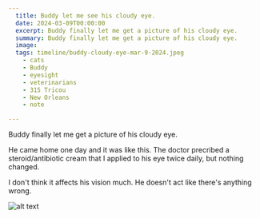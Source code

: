 ```yaml
---
  title: Buddy let me see his cloudy eye.
  date: 2024-03-09T00:00:00
  excerpt: Buddy finally let me get a picture of his cloudy eye.
  summary: Buddy finally let me get a picture of his cloudy eye.
  image: 
  tags: timeline/buddy-cloudy-eye-mar-9-2024.jpeg
    - cats
    - Buddy
    - eyesight
    - veterinarians
    - 315 Tricou
    - New Orleans
    - note

---
```


  Buddy finally let me get a picture of his cloudy eye.

  He came home one day and it was like this.
  The doctor precribed a steroid/antibiotic cream that I applied to his eye twice daily, but nothing changed.

  I don't think it affects his vision much. He doesn't act like there's anything wrong. 

  ![alt text](/static/img/timeline/buddy-cloudy-eye-mar-9-2024.jpeg)


  